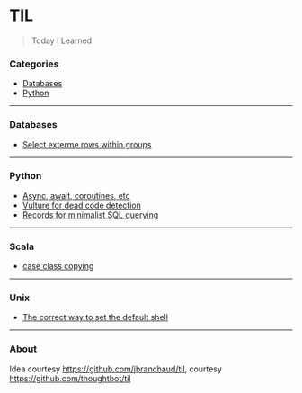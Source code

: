 # TIL

> Today I Learned

### Categories

* [Databases](#databases)
* [Python](#python)

---

### Databases

* [Select exterme rows within groups](db/group_extrema.md)


---

### Python

* [Async, await, coroutines, etc](python/async_et_al.md)
* [Vulture for dead code detection](python/vulture.md)
* [Records for minimalist SQL querying](python/records.md)

---

### Scala

 * [case class copying](scala/case_class_copy.md)

---

### Unix

 * [The correct way to set the default shell](unix/default_shell.md)

---

### About

Idea courtesy https://github.com/jbranchaud/til, courtesy https://github.com/thoughtbot/til
